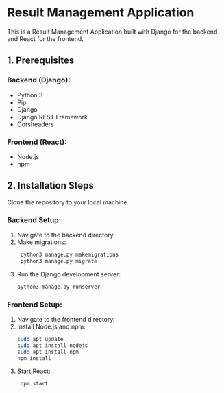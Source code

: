 # Result Management Application

This is a Result Management Application built with Django for the backend and React for the frontend.
## 1. Prerequisites

### Backend (Django):
- Python 3
- Pip
- Django
- Django REST Framework
- Corsheaders

### Frontend (React):
- Node.js
- npm

## 2. Installation Steps

Clone the repository to your local machine.

### Backend Setup:

1. Navigate to the backend directory.
2. Make migrations:
   ```bash
    python3 manage.py makemigrations
    python3 manage.py migrate
    ```
3. Run the Django development server:
    ```bash
    python3 manage.py runserver
    ```

### Frontend Setup:

1. Navigate to the frontend directory.
2. Install Node.js and npm:
    ```bash
    sudo apt update
    sudo apt install nodejs
    sudo apt install npm
    npm install
    ```
3. Start React:
   ```bash
    npm start
    ```

